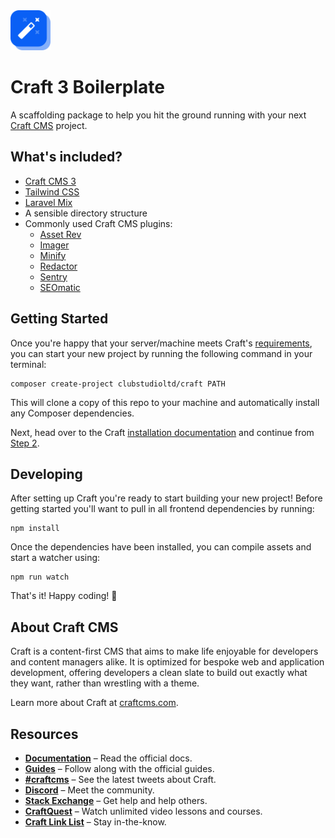 <img src="./resources/svg/logo.svg" width="64">

# Craft 3 Boilerplate

A scaffolding package to help you hit the ground running with your next [Craft CMS](https://craftcms.com) project.

## What's included?

* [Craft CMS 3](https://craftcms.com)
* [Tailwind CSS](https://tailwindcss.com)
* [Laravel Mix](https://laravel-mix.com)
* A sensible directory structure
* Commonly used Craft CMS plugins:
  * [Asset Rev](https://github.com/clubstudioltd/craft-asset-rev)
  * [Imager](https://github.com/aelvan/Imager-Craft)
  * [Minify](https://github.com/nystudio107/craft-minify)
  * [Redactor](https://github.com/craftcms/redactor)
  * [Sentry](https://github.com/lukeyouell/craft-sentry)
  * [SEOmatic](https://github.com/nystudio107/craft-seomatic)

## Getting Started

Once you're happy that your server/machine meets Craft's [requirements](https://docs.craftcms.com/v3/requirements.html), you can start your new project by running the following command in your terminal:

```
composer create-project clubstudioltd/craft PATH
```

This will clone a copy of this repo to your machine and automatically install any Composer dependencies.

Next, head over to the Craft [installation documentation](https://docs.craftcms.com/v3/installation.html) and continue from [Step 2](https://docs.craftcms.com/v3/installation.html#step-2-set-the-file-permissions).

## Developing

After setting up Craft you're ready to start building your new project! Before getting started you'll want to pull in all frontend dependencies by running:

```
npm install
```

Once the dependencies have been installed, you can compile assets and start a watcher using:

```
npm run watch
```

That's it! Happy coding! 🎉

## About Craft CMS

Craft is a content-first CMS that aims to make life enjoyable for developers and content managers alike. It is optimized for bespoke web and application development, offering developers a clean slate to build out exactly what they want, rather than wrestling with a theme.

Learn more about Craft at [craftcms.com](https://craftcms.com).

## Resources
- **[Documentation](http://docs.craftcms.com/v3/)** – Read the official docs.
- **[Guides](https://craftcms.com/guides)** – Follow along with the official guides.
- **[#craftcms](https://twitter.com/hashtag/craftcms)** – See the latest tweets about Craft.
- **[Discord](https://craftcms.com/discord)** – Meet the community.
- **[Stack Exchange](http://craftcms.stackexchange.com/)** – Get help and help others.
- **[CraftQuest](https://craftquest.io/)** – Watch unlimited video lessons and courses.
- **[Craft Link List](http://craftlinklist.com/)** – Stay in-the-know.

